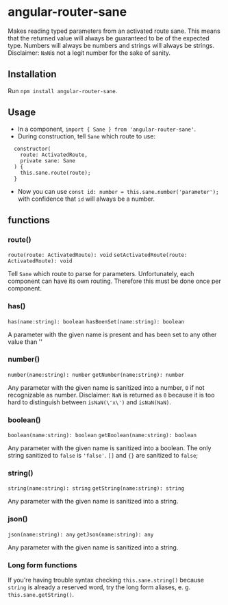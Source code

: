 # angular-router-sane

Makes reading typed parameters from an activated route sane. This means that the returned value will always be guaranteed to be of the expected type. Numbers will always be numbers and strings will always be strings. Disclaimer: `NaN`is not a legit number for the sake of sanity.

## Installation

Run `npm install angular-router-sane`.

## Usage

 - In a component, `import { Sane } from 'angular-router-sane'`.
 - During construction, tell `Sane` which route to use:
```
  constructor(
    route: ActivatedRoute,
    private sane: Sane
  ) {
    this.sane.route(route);
  } 
```
 - Now you can use `const id: number = this.sane.number('parameter');` with confidence that `id` will always be a number.
 
## functions

### route()

`route(route: ActivatedRoute): void`
`setActivatedRoute(route: ActivatedRoute): void`

Tell `Sane` which route to parse for parameters. Unfortunately, each component can have its own routing. Therefore this must be done once per component.

### has()

`has(name:string): boolean`
`hasBeenSet(name:string): boolean`

A parameter with the given name is present and has been set to any other value than ''

### number()

`number(name:string): number`
`getNumber(name:string): number`

Any parameter with the given name is sanitized into a number, `0` if not recognizable as number. Disclaimer: `NaN` is returned as `0` because it is too hard to distinguish between `isNaN(\'x\')` and `isNaN(NaN)`.

### boolean()

`boolean(name:string): boolean`
`getBoolean(name:string): boolean`

Any parameter with the given name is sanitized into a boolean. The only string sanitized to `false` is `'false'`. `[]` and `{}` are sanitized to `false`;

### string()

`string(name:string): string`
`getString(name:string): string`

Any parameter with the given name is sanitized into a string.

### json()

`json(name:string): any`
`getJson(name:string): any`

Any parameter with the given name is sanitized into a string.

### Long form functions

If you're having trouble syntax checking `this.sane.string()` because `string` is already a reserved word, try the long form aliases, e. g. `this.sane.getString()`. 


